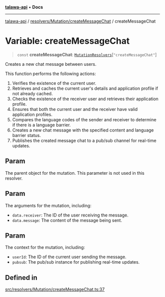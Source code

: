 [**talawa-api**](../../../../README.md) • **Docs**

***

[talawa-api](../../../../modules.md) / [resolvers/Mutation/createMessageChat](../README.md) / createMessageChat

# Variable: createMessageChat

> `const` **createMessageChat**: [`MutationResolvers`](../../../../types/generatedGraphQLTypes/type-aliases/MutationResolvers.md)\[`"createMessageChat"`\]

Creates a new chat message between users.

This function performs the following actions:
1. Verifies the existence of the current user.
2. Retrieves and caches the current user's details and application profile if not already cached.
3. Checks the existence of the receiver user and retrieves their application profile.
4. Ensures that both the current user and the receiver have valid application profiles.
5. Compares the language codes of the sender and receiver to determine if there is a language barrier.
6. Creates a new chat message with the specified content and language barrier status.
7. Publishes the created message chat to a pub/sub channel for real-time updates.

## Param

The parent object for the mutation. This parameter is not used in this resolver.

## Param

The arguments for the mutation, including:
  - `data.receiver`: The ID of the user receiving the message.
  - `data.message`: The content of the message being sent.

## Param

The context for the mutation, including:
  - `userId`: The ID of the current user sending the message.
  - `pubsub`: The pub/sub instance for publishing real-time updates.

## Defined in

[src/resolvers/Mutation/createMessageChat.ts:37](https://github.com/PalisadoesFoundation/talawa-api/blob/3bacbf38707ebd3e3e5f1bc5b4cc7aa3b2adc169/src/resolvers/Mutation/createMessageChat.ts#L37)
